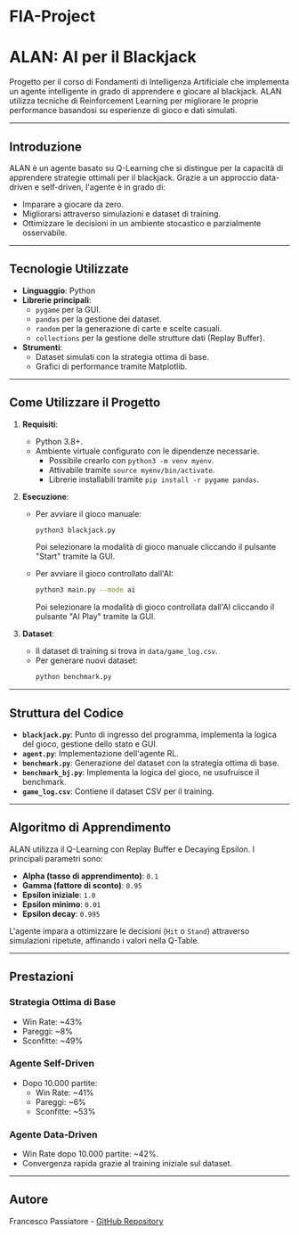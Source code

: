 # FIA-Project
# **ALAN: AI per il Blackjack**
Progetto per il corso di Fondamenti di Intelligenza Artificiale che implementa un agente intelligente in grado di apprendere e giocare al blackjack. ALAN utilizza tecniche di Reinforcement Learning per migliorare le proprie performance basandosi su esperienze di gioco e dati simulati.

---

## **Introduzione**
ALAN è un agente basato su Q-Learning che si distingue per la capacità di apprendere strategie ottimali per il blackjack. Grazie a un approccio data-driven e self-driven, l'agente è in grado di:
- Imparare a giocare da zero.
- Migliorarsi attraverso simulazioni e dataset di training.
- Ottimizzare le decisioni in un ambiente stocastico e parzialmente osservabile.

---

## **Tecnologie Utilizzate**
- **Linguaggio**: Python
- **Librerie principali**:
  - `pygame` per la GUI.
  - `pandas` per la gestione dei dataset.
  - `random` per la generazione di carte e scelte casuali.
  - `collections` per la gestione delle strutture dati (Replay Buffer).
- **Strumenti**:
  - Dataset simulati con la strategia ottima di base.
  - Grafici di performance tramite Matplotlib.

---

## **Come Utilizzare il Progetto**
1. **Requisiti**:
   - Python 3.8+.
   - Ambiente virtuale configurato con le dipendenze necessarie.
       - Possibile crearlo con `python3 -m venv myenv`.
       - Attivabile tramite `source myenv/bin/activate`.
       - Librerie installabili tramite `pip install -r pygame pandas`.

2. **Esecuzione**:
   - Per avviare il gioco manuale:
     ```bash
     python3 blackjack.py
     ```
     Poi selezionare la modalità di gioco manuale cliccando il pulsante "Start" tramite la GUI.
     
   - Per avviare il gioco controllato dall'AI:
     ```bash
     python3 main.py --mode ai
     ```
     Poi selezionare la modalità di gioco controllata dall'AI cliccando il pulsante "AI Play" tramite la GUI.

3. **Dataset**:
   - Il dataset di training si trova in `data/game_log.csv`.
   - Per generare nuovi dataset:
     ```bash
     python benchmark.py
     ```

---

## **Struttura del Codice**
- **`blackjack.py`**: Punto di ingresso del programma, implementa la logica del gioco, gestione dello stato e GUI.
- **`agent.py`**: Implementazione dell'agente RL.
- **`benchmark.py`**: Generazione del dataset con la strategia ottima di base.
- **`benchmark_bj.py`**: Implementa la logica del gioco, ne usufruisce il benchmark.
- **`game_log.csv`**: Contiene il dataset CSV per il training.

---

## **Algoritmo di Apprendimento**
ALAN utilizza il Q-Learning con Replay Buffer e Decaying Epsilon. I principali parametri sono:
- **Alpha (tasso di apprendimento)**: `0.1`
- **Gamma (fattore di sconto)**: `0.95`
- **Epsilon iniziale**: `1.0`
- **Epsilon minimo**: `0.01`
- **Epsilon decay**: `0.995`

L'agente impara a ottimizzare le decisioni (`Hit` o `Stand`) attraverso simulazioni ripetute, affinando i valori nella Q-Table.

---

## **Prestazioni**
### **Strategia Ottima di Base**
- Win Rate: ~43%
- Pareggi: ~8%
- Sconfitte: ~49%

### **Agente Self-Driven**
- Dopo 10.000 partite:
  - Win Rate: ~41%
  - Pareggi: ~6%
  - Sconfitte: ~53%

### **Agente Data-Driven**
- Win Rate dopo 10.000 partite: ~42%.
- Convergenza rapida grazie al training iniziale sul dataset.

---

## **Autore**
Francesco Passiatore - [GitHub Repository](https://github.com/mrKpax/FIA-Project)
